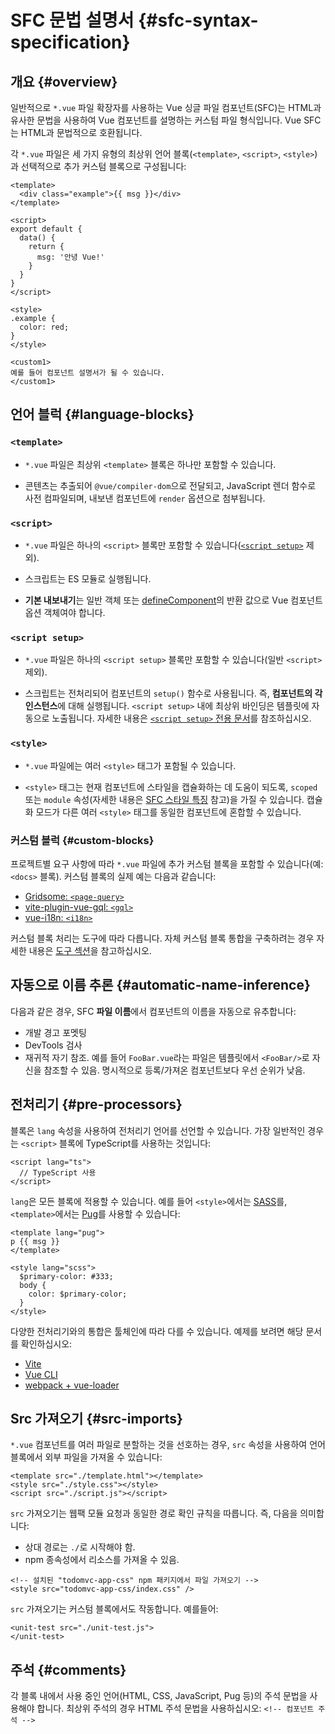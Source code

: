 # SFC 문법 설명서 {#sfc-syntax-specification}

## 개요 {#overview}

일반적으로 `*.vue` 파일 확장자를 사용하는 Vue 싱글 파일 컴포넌트(SFC)는 HTML과 유사한 문법을 사용하여 Vue 컴포넌트를 설명하는 커스텀 파일 형식입니다.
Vue SFC는 HTML과 문법적으로 호환됩니다.

각 `*.vue` 파일은 세 가지 유형의 최상위 언어 블록(`<template>`, `<script>`, `<style>`)과 선택적으로 추가 커스텀 블록으로 구성됩니다:

```vue
<template>
  <div class="example">{{ msg }}</div>
</template>

<script>
export default {
  data() {
    return {
      msg: '안녕 Vue!'
    }
  }
}
</script>

<style>
.example {
  color: red;
}
</style>

<custom1>
예를 들어 컴포넌트 설명서가 될 수 있습니다.
</custom1>
```

## 언어 블럭 {#language-blocks}

### `<template>`

- `*.vue` 파일은 최상위 `<template>` 블록은 하나만 포함할 수 있습니다.

- 콘텐츠는 추출되어 `@vue/compiler-dom`으로 전달되고,
  JavaScript 렌더 함수로 사전 컴파일되며,
  내보낸 컴포넌트에 `render` 옵션으로 첨부됩니다.

### `<script>`

- `*.vue` 파일은 하나의 `<script>` 블록만 포함할 수 있습니다([`<script setup>`](/api/sfc-script-setup.html) 제외).

- 스크립트는 ES 모듈로 실행됩니다.

- **기본 내보내기**는 일반 객체 또는 [defineComponent](/api/general.html#definecomponent)의 반환 값으로 Vue 컴포넌트 옵션 객체여야 합니다.

### `<script setup>`

- `*.vue` 파일은 하나의 `<script setup>` 블록만 포함할 수 있습니다(일반 `<script>` 제외).

- 스크립트는 전처리되어 컴포넌트의 `setup()` 함수로 사용됩니다.
  즉, **컴포넌트의 각 인스턴스**에 대해 실행됩니다.
  `<script setup>` 내에 최상위 바인딩은 템플릿에 자동으로 노출됩니다.
  자세한 내용은 [`<script setup>` 전용 문서](/api/sfc-script-setup)를 참조하십시오.

### `<style>`

- `*.vue` 파일에는 여러 `<style>` 태그가 포함될 수 있습니다.

- `<style>` 태그는 현재 컴포넌트에 스타일을 캡슐화하는 데 도움이 되도록,
  `scoped` 또는 `module` 속성(자세한 내용은 [SFC 스타일 특징](/api/sfc-css-features) 참고)을 가질 수 있습니다.
  캡슐화 모드가 다른 여러 `<style>` 태그를 동일한 컴포넌트에 혼합할 수 있습니다.

### 커스텀 블럭 {#custom-blocks}

프로젝트별 요구 사항에 따라 `*.vue` 파일에 추가 커스텀 블록을 포함할 수 있습니다(예: `<docs>` 블록).
커스텀 블록의 실제 예는 다음과 같습니다:

- [Gridsome: `<page-query>`](https://gridsome.org/docs/querying-data/)
- [vite-plugin-vue-gql: `<gql>`](https://github.com/wheatjs/vite-plugin-vue-gql)
- [vue-i18n: `<i18n>`](https://github.com/intlify/bundle-tools/tree/main/packages/vite-plugin-vue-i18n#i18n-custom-block)

커스텀 블록 처리는 도구에 따라 다릅니다.
자체 커스텀 블록 통합을 구축하려는 경우 자세한 내용은 [도구 섹션](/guide/scaling-up/tooling.html#sfc-custom-block-integrations)을 참고하십시오.

## 자동으로 이름 추론 {#automatic-name-inference}

다음과 같은 경우, SFC **파일 이름**에서 컴포넌트의 이름을 자동으로 유추합니다:

- 개발 경고 포멧팅
- DevTools 검사
- 재귀적 자기 참조.
  예를 들어 `FooBar.vue`라는 파일은 템플릿에서 `<FooBar/>`로 자신을 참조할 수 있음.
  명시적으로 등록/가져온 컴포넌트보다 우선 순위가 낮음.

## 전처리기 {#pre-processors}

블록은 `lang` 속성을 사용하여 전처리기 언어를 선언할 수 있습니다.
가장 일반적인 경우는 `<script>` 블록에 TypeScript를 사용하는 것입니다:

```vue-html
<script lang="ts">
  // TypeScript 사용
</script>
```

`lang`은 모든 블록에 적용할 수 있습니다.
예를 들어 `<style>`에서는 [SASS](https://sass-lang.com/)를, `<template>`에서는 [Pug](https://pugjs.org/api/getting-started.html)를 사용할 수 있습니다:

```vue-html
<template lang="pug">
p {{ msg }}
</template>

<style lang="scss">
  $primary-color: #333;
  body {
    color: $primary-color;
  }
</style>
```

다양한 전처리기와의 통합은 툴체인에 따라 다를 수 있습니다.
예제를 보려면 해당 문서를 확인하십시오:

- [Vite](https://vitejs.dev/guide/features.html#css-pre-processors)
- [Vue CLI](https://cli.vuejs.org/guide/css.html#pre-processors)
- [webpack + vue-loader](https://vue-loader.vuejs.org/guide/pre-processors.html#using-pre-processors)

## Src 가져오기 {#src-imports}

`*.vue` 컴포넌트를 여러 파일로 분할하는 것을 선호하는 경우,
`src` 속성을 사용하여 언어 블록에서 외부 파일을 가져올 수 있습니다:

```vue
<template src="./template.html"></template>
<style src="./style.css"></style>
<script src="./script.js"></script>
```

`src` 가져오기는 웹팩 모듈 요청과 동일한 경로 확인 규칙을 따릅니다.
즉, 다음을 의미합니다:

- 상대 경로는 `./`로 시작해야 함.
- npm 종속성에서 리소스를 가져올 수 있음.

```vue
<!-- 설치된 "todomvc-app-css" npm 패키지에서 파일 가져오기 -->
<style src="todomvc-app-css/index.css" />
```

`src` 가져오기는 커스텀 블록에서도 작동합니다. 예를들어:

```vue
<unit-test src="./unit-test.js">
</unit-test>
```

## 주석 {#comments}

각 블록 내에서 사용 중인 언어(HTML, CSS, JavaScript, Pug 등)의 주석 문법을 사용해야 합니다.
최상위 주석의 경우 HTML 주석 문법을 사용하십시오:
`<!-- 컴포넌트 주석 -->`
